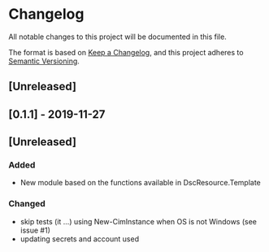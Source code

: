 # Changelog

All notable changes to this project will be documented in this file.

The format is based on [Keep a Changelog](https://keepachangelog.com/en/1.0.0/),
and this project adheres to [Semantic Versioning](https://semver.org/spec/v2.0.0.html).

## [Unreleased]

## [0.1.1] - 2019-11-27
## [Unreleased]

### Added

- New module based on the functions available in DscResource.Template

### Changed

- skip tests (it ...) using New-CimInstance when OS is not Windows (see issue #1)
- updating secrets and account used